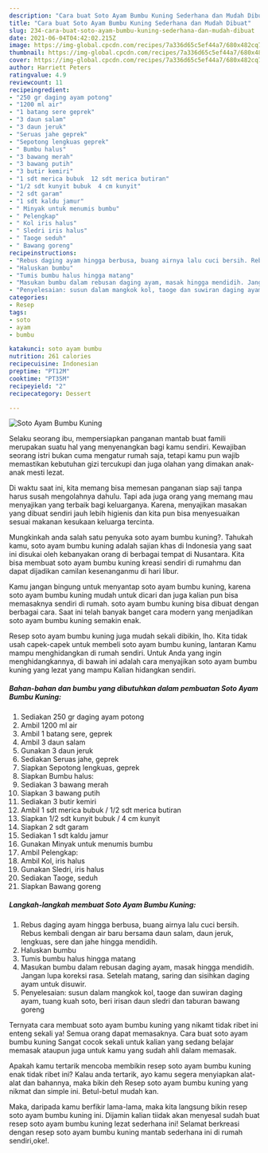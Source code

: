 ```yaml
---
description: "Cara buat Soto Ayam Bumbu Kuning Sederhana dan Mudah Dibuat"
title: "Cara buat Soto Ayam Bumbu Kuning Sederhana dan Mudah Dibuat"
slug: 234-cara-buat-soto-ayam-bumbu-kuning-sederhana-dan-mudah-dibuat
date: 2021-06-04T04:42:02.215Z
image: https://img-global.cpcdn.com/recipes/7a336d65c5ef44a7/680x482cq70/soto-ayam-bumbu-kuning-foto-resep-utama.jpg
thumbnail: https://img-global.cpcdn.com/recipes/7a336d65c5ef44a7/680x482cq70/soto-ayam-bumbu-kuning-foto-resep-utama.jpg
cover: https://img-global.cpcdn.com/recipes/7a336d65c5ef44a7/680x482cq70/soto-ayam-bumbu-kuning-foto-resep-utama.jpg
author: Harriett Peters
ratingvalue: 4.9
reviewcount: 11
recipeingredient:
- "250 gr daging ayam potong"
- "1200 ml air"
- "1 batang sere geprek"
- "3 daun salam"
- "3 daun jeruk"
- "Seruas jahe geprek"
- "Sepotong lengkuas geprek"
- " Bumbu halus"
- "3 bawang merah"
- "3 bawang putih"
- "3 butir kemiri"
- "1 sdt merica bubuk  12 sdt merica butiran"
- "1/2 sdt kunyit bubuk  4 cm kunyit"
- "2 sdt garam"
- "1 sdt kaldu jamur"
- " Minyak untuk menumis bumbu"
- " Pelengkap"
- " Kol iris halus"
- " Sledri iris halus"
- " Taoge seduh"
- " Bawang goreng"
recipeinstructions:
- "Rebus daging ayam hingga berbusa, buang airnya lalu cuci bersih. Rebus kembali dengan air baru bersama daun salam, daun jeruk, lengkuas, sere dan jahe hingga mendidih."
- "Haluskan bumbu"
- "Tumis bumbu halus hingga matang"
- "Masukan bumbu dalam rebusan daging ayam, masak hingga mendidih. Jangan lupa koreksi rasa. Setelah matang, saring dan sisihkan daging ayam untuk disuwir."
- "Penyelesaian: susun dalam mangkok kol, taoge dan suwiran daging ayam, tuang kuah soto, beri irisan daun sledri dan taburan bawang goreng"
categories:
- Resep
tags:
- soto
- ayam
- bumbu

katakunci: soto ayam bumbu 
nutrition: 261 calories
recipecuisine: Indonesian
preptime: "PT12M"
cooktime: "PT35M"
recipeyield: "2"
recipecategory: Dessert

---
```



![Soto Ayam Bumbu Kuning](https://img-global.cpcdn.com/recipes/7a336d65c5ef44a7/680x482cq70/soto-ayam-bumbu-kuning-foto-resep-utama.jpg)

Selaku seorang ibu, mempersiapkan panganan mantab buat famili merupakan suatu hal yang menyenangkan bagi kamu sendiri. Kewajiban seorang istri bukan cuma mengatur rumah saja, tetapi kamu pun wajib memastikan kebutuhan gizi tercukupi dan juga olahan yang dimakan anak-anak mesti lezat.

Di waktu  saat ini, kita memang bisa memesan panganan siap saji tanpa harus susah mengolahnya dahulu. Tapi ada juga orang yang memang mau menyajikan yang terbaik bagi keluarganya. Karena, menyajikan masakan yang dibuat sendiri jauh lebih higienis dan kita pun bisa menyesuaikan sesuai makanan kesukaan keluarga tercinta. 



Mungkinkah anda salah satu penyuka soto ayam bumbu kuning?. Tahukah kamu, soto ayam bumbu kuning adalah sajian khas di Indonesia yang saat ini disukai oleh kebanyakan orang di berbagai tempat di Nusantara. Kita bisa membuat soto ayam bumbu kuning kreasi sendiri di rumahmu dan dapat dijadikan camilan kesenanganmu di hari libur.

Kamu jangan bingung untuk menyantap soto ayam bumbu kuning, karena soto ayam bumbu kuning mudah untuk dicari dan juga kalian pun bisa memasaknya sendiri di rumah. soto ayam bumbu kuning bisa dibuat dengan berbagai cara. Saat ini telah banyak banget cara modern yang menjadikan soto ayam bumbu kuning semakin enak.

Resep soto ayam bumbu kuning juga mudah sekali dibikin, lho. Kita tidak usah capek-capek untuk membeli soto ayam bumbu kuning, lantaran Kamu mampu menghidangkan di rumah sendiri. Untuk Anda yang ingin menghidangkannya, di bawah ini adalah cara menyajikan soto ayam bumbu kuning yang lezat yang mampu Kalian hidangkan sendiri.

<!--inarticleads1-->

##### Bahan-bahan dan bumbu yang dibutuhkan dalam pembuatan Soto Ayam Bumbu Kuning:

1. Sediakan 250 gr daging ayam potong
1. Ambil 1200 ml air
1. Ambil 1 batang sere, geprek
1. Ambil 3 daun salam
1. Gunakan 3 daun jeruk
1. Sediakan Seruas jahe, geprek
1. Siapkan Sepotong lengkuas, geprek
1. Siapkan  Bumbu halus:
1. Sediakan 3 bawang merah
1. Siapkan 3 bawang putih
1. Sediakan 3 butir kemiri
1. Ambil 1 sdt merica bubuk / 1/2 sdt merica butiran
1. Siapkan 1/2 sdt kunyit bubuk / 4 cm kunyit
1. Siapkan 2 sdt garam
1. Sediakan 1 sdt kaldu jamur
1. Gunakan  Minyak untuk menumis bumbu
1. Ambil  Pelengkap:
1. Ambil  Kol, iris halus
1. Gunakan  Sledri, iris halus
1. Sediakan  Taoge, seduh
1. Siapkan  Bawang goreng




<!--inarticleads2-->

##### Langkah-langkah membuat Soto Ayam Bumbu Kuning:

1. Rebus daging ayam hingga berbusa, buang airnya lalu cuci bersih. Rebus kembali dengan air baru bersama daun salam, daun jeruk, lengkuas, sere dan jahe hingga mendidih.
1. Haluskan bumbu
1. Tumis bumbu halus hingga matang
1. Masukan bumbu dalam rebusan daging ayam, masak hingga mendidih. Jangan lupa koreksi rasa. Setelah matang, saring dan sisihkan daging ayam untuk disuwir.
1. Penyelesaian: susun dalam mangkok kol, taoge dan suwiran daging ayam, tuang kuah soto, beri irisan daun sledri dan taburan bawang goreng




Ternyata cara membuat soto ayam bumbu kuning yang nikamt tidak ribet ini enteng sekali ya! Semua orang dapat memasaknya. Cara buat soto ayam bumbu kuning Sangat cocok sekali untuk kalian yang sedang belajar memasak ataupun juga untuk kamu yang sudah ahli dalam memasak.

Apakah kamu tertarik mencoba membikin resep soto ayam bumbu kuning enak tidak ribet ini? Kalau anda tertarik, ayo kamu segera menyiapkan alat-alat dan bahannya, maka bikin deh Resep soto ayam bumbu kuning yang nikmat dan simple ini. Betul-betul mudah kan. 

Maka, daripada kamu berfikir lama-lama, maka kita langsung bikin resep soto ayam bumbu kuning ini. Dijamin kalian tiidak akan menyesal sudah buat resep soto ayam bumbu kuning lezat sederhana ini! Selamat berkreasi dengan resep soto ayam bumbu kuning mantab sederhana ini di rumah sendiri,oke!.


